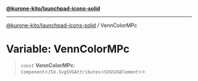 [**@kurone-kito/launchpad-icons-solid**](../README.md)

***

[@kurone-kito/launchpad-icons-solid](../globals.md) / VennColorMPc

# Variable: VennColorMPc

> `const` **VennColorMPc**: `Component`\<`JSX.SvgSVGAttributes`\<`SVGSVGElement`\>\>
